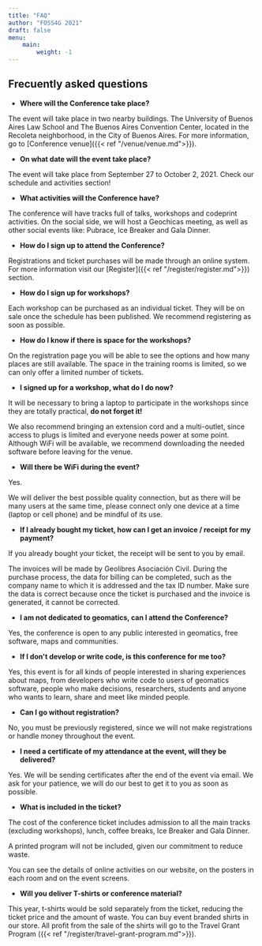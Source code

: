 ```yaml
---
title: "FAQ"
author: "FOSS4G 2021"
draft: false
menu: 
    main:
        weight: -1
---
```


## Frecuently asked questions

- **Where will the Conference take place?**

The event will take place in two nearby buildings. The University of Buenos Aires Law School and The Buenos Aires Convention Center, located in the Recoleta neighborhood, in the City of Buenos Aires. For more information, go to [Conference venue]({{< ref "/venue/venue.md">}}).

- **On what date will the event take place?**

The event will take place from September 27 to October 2, 2021. Check our schedule and activities section!

- **What activities will the Conference have?**

The conference will have tracks full of talks, workshops and codeprint activities. On the social side, we will host a Geochicas meeting, as well as other social events like: Pubrace, Ice Breaker and Gala Dinner.

- **How do I sign up to attend the Conference?**

Registrations and ticket purchases will be made through an online system. For more information visit our [Register]({{< ref "/register/register.md">}}) section.

- **How do I sign up for workshops?**

Each workshop can be purchased as an individual ticket. They will be on sale once the schedule has been published. We recommend registering as soon as possible.

- **How do I know if there is space for the workshops?**

On the registration page you will be able to see the options and how many places are still available. The space in the training rooms is limited, so we can only offer a limited number of tickets.

- **I signed up for a workshop, what do I do now?**

It will be necessary to bring a laptop to participate in the workshops since they are totally practical, **do not forget it!**

We also recommend bringing an extension cord and a multi-outlet, since access to plugs is limited and everyone needs power at some point.
Although WiFi will be available, we recommend downloading the needed software before leaving for the venue.

- **Will there be WiFi during the event?**

Yes.

We will deliver the best possible quality connection, but as there will be many users at the same time, please connect only one device at a time (laptop or cell phone) and be mindful of its use.

- **If I already bought my ticket, how can I get an invoice / receipt for my payment?**

If you already bought your ticket, the receipt will be sent to you by email.

The invoices will be made by Geolibres Asociación Civil. During the purchase process, the data for billing can be completed, such as the company name to which it is addressed and the tax ID number. Make sure the data is correct because once the ticket is purchased and the invoice is generated, it cannot be corrected.

- **I am not dedicated to geomatics, can I attend the Conference?**

Yes, the conference is open to any public interested in geomatics, free software, maps and communities.

- **If I don't develop or write code, is this conference for me too?**

Yes, this event is for all kinds of people interested in sharing experiences about maps, from developers who write code to users of geomatics software, people who make decisions, researchers, students and anyone who wants to learn, share and meet like minded people.

- **Can I go without registration?**

No, you must be previously registered, since we will not make registrations or handle money throughout the event.

- **I need a certificate of my attendance at the event, will they be delivered?**

Yes. We will be sending certificates after the end of the event via email. We ask for your patience, we will do our best to get it to you as soon as possible.

- **What is included in the ticket?**

The cost of the conference ticket includes admission to all the main tracks (excluding workshops), lunch, coffee breaks, Ice Breaker and Gala Dinner.

A printed program will not be included, given our commitment to reduce waste.

You can see the details of online activities on our website, on the posters in each room and on the event screens.

- **Will you deliver T-shirts or conference material?**

This year, t-shirts would be sold separately from the ticket, reducing the ticket price and the amount of waste. You can buy event branded shirts in our store. All profit from the sale of the shirts will go to the Travel Grant Program ({{< ref "/register/travel-grant-program.md">}}).